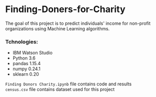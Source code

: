 # Finding-Doners-for-Charity

The goal of this project is to predict individuals' income for non-profit organizations using Machine Learning algorithms.

### Tchnologies:
* IBM Watson Studio
* Python 3.6
* pandas 1.15.4
* numpy 0.24.1
* sklearn 0.20

`Finding Donors Charity.ipynb` file contains code and results  
`census.csv` file contains dataset used for this project
